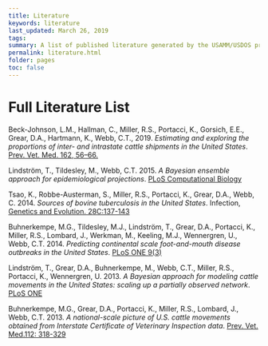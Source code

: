 ```yaml
---
title: Literature
keywords: literature
last_updated: March 26, 2019
tags:
summary: A list of published literature generated by the USAMM/USDOS project.
permalink: literature.html
folder: pages
toc: false
---
```

# Full Literature List

Beck-Johnson, L.M., Hallman, C., Miller, R.S., Portacci, K., Gorsich, E.E., Grear, D.A., Hartmann, K., Webb, C.T., 2019. *Estimating and exploring the proportions of inter- and intrastate cattle shipments in the United States*. [Prev. Vet. Med. 162, 56–66.](https://doi.org/10.1016/j.prevetmed.2018.11.002)

Lindström, T., Tildesley, M., Webb, C.T. 2015. *A Bayesian ensemble approach for epidemiological projections*. [PLoS Computational Biology](https://doi.org/10.1371/journal.pcbi.1004187)

Tsao, K., Robbe-Austerman, S., Miller, R.S., Portacci, K., Grear, D.A., Webb, C. 2014. *Sources of bovine tuberculosis in the United States*. Infection, [Genetics and Evolution. 28C:137-143](https://doi.org/10.1016/j.meegid.2014.09.025)

Buhnerkempe, M.G., Tildesley, M.J., Lindström, T., Grear, D.A., Portacci, K., Miller, R.S., Lombard, J., Werkman, M., Keeling, M.J., Wennergren, U., Webb, C.T. 2014. *Predicting continental scale foot-and-mouth disease outbreaks in the United States*. [PLoS ONE 9(3)](https://doi.org/10.1371/journal.pone.0091724)

Lindström, T., Grear, D.A., Buhnerkempe, M., Webb, C.T., Miller, R.S., Portacci, K., Wennergren, U. 2013. *A Bayesian approach for modeling cattle movements in the United States: scaling up a partially observed network*. [PLoS ONE](https://doi.org/10.1371/journal.pone.0053432)

Buhnerkempe, M.G., Grear, D.A., Portacci, K., Miller, R.S., Lombard, J., Webb, C.T. 2013. *A national-scale picture of U.S. cattle movements obtained from Interstate Certificate of Veterinary Inspection data*. [Prev. Vet. Med.112: 318-329](https://doi.org/10.1016/j.prevetmed.2013.08.002)
